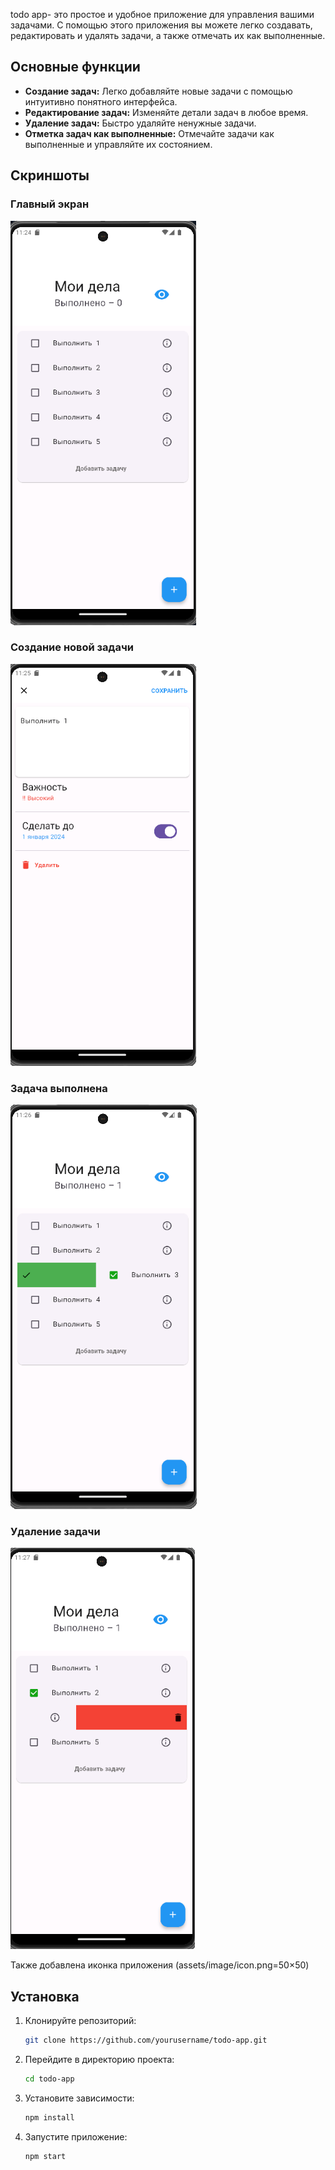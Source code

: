 
todo app- это простое и удобное приложение для управления вашими задачами. 
С помощью этого приложения вы можете легко создавать, редактировать и удалять задачи, а также отмечать их как выполненные.

## Основные функции

- **Создание задач:** Легко добавляйте новые задачи с помощью интуитивно понятного интерфейса.
- **Редактирование задач:** Изменяйте детали задач в любое время.
- **Удаление задач:** Быстро удаляйте ненужные задачи.
- **Отметка задач как выполненные:** Отмечайте задачи как выполненные и управляйте их состоянием.

## Скриншоты

### Главный экран
![Главный экран](assets/image/main.png)

### Создание новой задачи
![Создание новой задачи](assets/image/task.png)

### Задача выполнена
![Задача выполнена](assets/image/done.png)

### Удаление задачи
![Удаление задачи](assets/image/delete.png)


Также добавлена иконка приложения (assets/image/icon.png=50×50)

## Установка

1. Клонируйте репозиторий:
    ```sh
    git clone https://github.com/yourusername/todo-app.git
    ```
2. Перейдите в директорию проекта:
    ```sh
    cd todo-app
    ```
3. Установите зависимости:
    ```sh
    npm install
    ```
4. Запустите приложение:
    ```sh
    npm start

